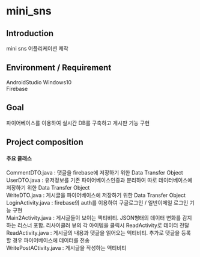 # mini_sns
## Introduction
mini sns 어플리케이션 제작  


## Environment / Requirement
AndroidStudio
Windows10  
Firebase


## Goal
파이어베이스를 이용하여 실시간 DB를 구축하고 게시판 기능 구현  


## Project composition
#### 주요 클래스
CommentDTO.java : 댓글을 firebase에 저장하기 위한 Data Transfer Object  
UserDTO.java : 유저정보를 기존 파이어베이스인증과 분리하여 따로 데이터베이스에 저장하기 위한 Data Transfer Object  
WriteDTO.java : 게시글을 파이어베이스에 저장하기 위한 Data Transfer Object  
LoginActivity.java : firebase의 auth를 이용하여 구글로그인 / 일반이메일 로그인 기능 구현  
Main2Activity.java : 게시글들이 보이는 액티비티. JSON형태의 데이터 변화를 감지하는 리스너 포함. 리사이클러 뷰의 각 아이템을 클릭시 ReadActivity로 데이터 전달  
ReadActivity.java : 게시글의 내용과 댓글을 읽어오는 액티비티. 추가로 댓글을 등록할 경우 파이어베이스에 데이터를 전송  
WritePostACtivity.java : 게시글을 작성하는 액티비티  


